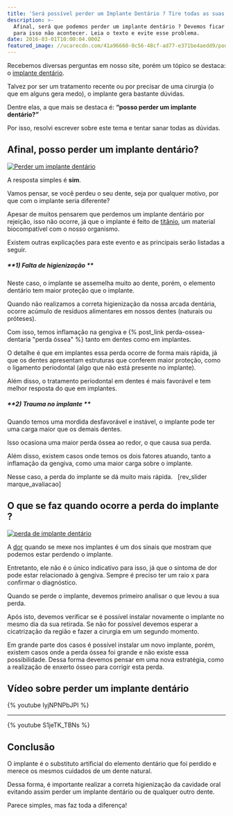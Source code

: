 ```yaml
---
title: 'Será possível perder um Implante Dentário ? Tire todas as suas dúvidas. '
description: >-
  Afinal, será que podemos perder um implante dentário ? Devemos ficar atentos
  para isso não acontecer. Leia o texto e evite esse problema.
date: 2016-03-01T10:00:04.000Z
featured_image: //ucarecdn.com/41a96660-0c56-48cf-ad77-e371be4aedd9/podemos-perder-um-implante-dentário1.jpg
---
```

Recebemos diversas perguntas em nosso site, porém um tópico se destaca: o [implante dentário](/implante-dentario/). 

Talvez por ser um tratamento recente ou por precisar de uma cirurgia (o que em alguns gera medo), o implante gera bastante dúvidas. 

Dentre elas, a que mais se destaca é: **“posso perder um implante dentário?”** 

Por isso, resolvi escrever sobre este tema e tentar sanar todas as dúvidas.

## **Afinal, posso perder um implante dentário?**

[![Perder um implante dentário](//ucarecdn.com/1f7f4900-c7e8-46eb-846a-e9fa9f6e67b5/Perder-um-implante-dentário.jpg)](//ucarecdn.com/1f7f4900-c7e8-46eb-846a-e9fa9f6e67b5/Perder-um-implante-dentário.jpg) 

A resposta simples é **sim**. 

Vamos pensar, se você perdeu o seu dente, seja por qualquer motivo, por que com o implante seria diferente? 

Apesar de muitos pensarem que perdemos um implante dentário por rejeição, isso não ocorre, já que o implante é feito de [titânio](https://pt.wikipedia.org/wiki/Titânio), um material biocompatível com o nosso organismo. 

Existem outras explicações para este evento e as principais serão listadas a seguir.

##### **1) Falta de higienização **

Neste caso, o implante se assemelha muito ao dente, porém, o elemento dentário tem maior proteção que o implante. 

Quando não realizamos a correta higienização da nossa arcada dentária, ocorre acúmulo de resíduos alimentares em nossos dentes (naturais ou próteses). 

Com isso, temos inflamação na gengiva e {% post_link perda-ossea-dentaria "perda óssea" %} tanto em dentes como em implantes. 

O detalhe é que em implantes essa perda ocorre de forma mais rápida, já que os dentes apresentam estruturas que conferem maior proteção, como o ligamento periodontal (algo que não está presente no implante). 

Além disso, o tratamento periodontal em dentes é mais favorável e tem melhor resposta do que em implantes.

##### **2) Trauma no implante **

Quando temos uma mordida desfavorável e instável, o implante pode ter uma carga maior que os demais dentes. 

Isso ocasiona uma maior perda óssea ao redor, o que causa sua perda. 

Além disso, existem casos onde temos os dois fatores atuando, tanto a inflamação da gengiva, como uma maior carga sobre o implante. 

Nesse caso, a perda do implante se dá muito mais rápida.   \[rev_slider marque_avaliacao]  

## **O que se faz quando ocorre a perda do implante ?**

[![perda de implante dentário](//ucarecdn.com/3cdcd8e2-cde4-4eb3-b1c5-34a8c5109987/perda-de-implante-dentário.jpg)](//ucarecdn.com/3cdcd8e2-cde4-4eb3-b1c5-34a8c5109987/perda-de-implante-dentário.jpg) 

A [dor](/como-aliviar-a-dor-de-dente/) quando se mexe nos implantes é um dos sinais que mostram que podemos estar perdendo o implante. 

Entretanto, ele não é o único indicativo para isso, já que o sintoma de dor pode estar relacionado à gengiva. Sempre é preciso ter um raio x para confirmar o diagnóstico. 

Quando se perde o implante, devemos primeiro analisar o que levou a sua perda. 

Após isto, devemos verificar se é possível instalar novamente o implante no mesmo dia da sua retirada. Se não for possível devemos esperar a cicatrização da região e fazer a cirurgia em um segundo momento. 

Em grande parte dos casos é possível instalar um novo implante, porém, existem casos onde a perda óssea foi grande e não existe essa possibilidade. Dessa forma devemos pensar em uma nova estratégia, como a realização de enxerto ósseo para corrigir esta perda.

## Vídeo sobre perder um implante dentário

{% youtube IyjNPNPbJPI %}

---
{% youtube S1jeTK_TBNs %}


## **Conclusão**

O implante é o substituto artificial do elemento dentário que foi perdido e merece os mesmos cuidados de um dente natural. 

Dessa forma, é importante realizar a correta higienização da cavidade oral evitando assim perder um implante dentário ou de qualquer outro dente. 

Parece simples, mas faz toda a diferença!
